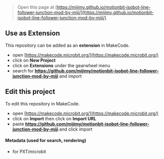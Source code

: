 
> Open this page at [https://mijimy.github.io/motionbit-isobot-line-follower-junction-mod-by-miji/](https://mijimy.github.io/motionbit-isobot-line-follower-junction-mod-by-miji/)

## Use as Extension

This repository can be added as an **extension** in MakeCode.

* open [https://makecode.microbit.org/](https://makecode.microbit.org/)
* click on **New Project**
* click on **Extensions** under the gearwheel menu
* search for **https://github.com/mijimy/motionbit-isobot-line-follower-junction-mod-by-miji** and import

## Edit this project

To edit this repository in MakeCode.

* open [https://makecode.microbit.org/](https://makecode.microbit.org/)
* click on **Import** then click on **Import URL**
* paste **https://github.com/mijimy/motionbit-isobot-line-follower-junction-mod-by-miji** and click import

#### Metadata (used for search, rendering)

* for PXT/microbit
<script src="https://makecode.com/gh-pages-embed.js"></script><script>makeCodeRender("{{ site.makecode.home_url }}", "{{ site.github.owner_name }}/{{ site.github.repository_name }}");</script>
